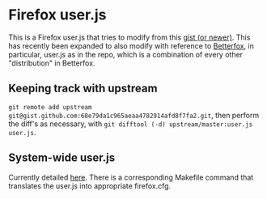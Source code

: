 # Firefox user.js
This is a Firefox user.js that tries to modify from this [gist (or
newer)](https://gist.github.com/brainfucksec/68e79da1c965aeaa4782914afd8f7fa2).
This has recently been expanded to also modify with reference to
[Betterfox](https://github.com/yokoffing/Betterfox), in particular, user.js as
in the repo, which is a combination of every other "distribution" in Betterfox.

## Keeping track with upstream
`git remote add upstream git@gist.github.com:68e79da1c965aeaa4782914afd8f7fa2.git`,
then perform the diff's as necessary, with
`git difftool (-d) upstream/master:user.js user.js`.

## System-wide user.js
Currently detailed
[here](https://github.com/SpookyYomo/dotfiles/tree/main/Firefox/usr/lib/firefox#system-wide-userjs).
There is a corresponding Makefile command that translates the user.js into
appropriate firefox.cfg.
